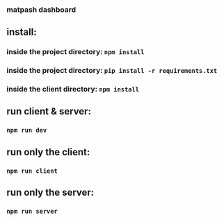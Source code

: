 ### matpash dashboard

## install:
### inside the project directory: `npm install`
### inside the project directory: `pip install -r requirements.txt`
### inside the client directory: `npm install`

## run client & server:
### `npm run dev`

## run only the client:
### `npm run client`

## run only the server:
### `npm run server`
